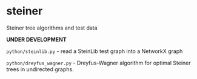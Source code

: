 # steiner

Steiner tree algorithms and test data

**UNDER DEVELOPMENT**

`python/steinlib.py` - read a SteinLib test graph into a NetworkX graph

`python/dreyfus_wagner.py` - Dreyfus-Wagner algorithm for optimal Steiner trees
in undirected graphs.

